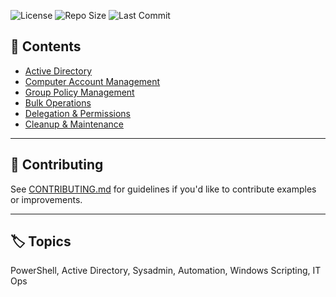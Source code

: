 ![License](https://img.shields.io/github/license/CyberNomadX/powershell-reference)
![Repo Size](https://img.shields.io/github/repo-size/CyberNomadX/powershell-reference)
![Last Commit](https://img.shields.io/github/last-commit/CyberNomadX/powershell-reference)

## 📂 Contents

- [Active Directory](Active_Directory.md)
- [Computer Account Management](Computer_Account_Management.md)
- [Group Policy Management](Group_Policy_Management.md)
- [Bulk Operations](Bulk_Operations.md)
- [Delegation & Permissions](Delegation_and_Permissions.md)
- [Cleanup & Maintenance](Cleanup_and_Maintenance.md)

---

## 🤝 Contributing

See [CONTRIBUTING.md](CONTRIBUTING.md) for guidelines if you'd like to contribute examples or improvements.

---

## 🏷️ Topics

PowerShell, Active Directory, Sysadmin, Automation, Windows Scripting, IT Ops
